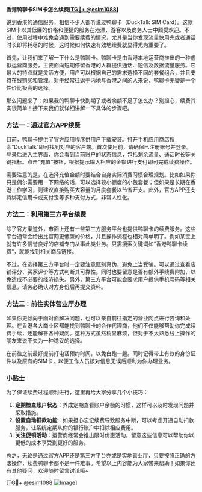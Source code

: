 **香港鸭聊卡SIM卡怎么续费[[TG💪+ @esim1088](https://t.me/s/esim1088)]**

说到香港的通信服务，相信不少人都听说过鸭聊卡（DuckTalk SIM Card）。这款SIM卡以其低廉的价格和便捷的服务在港漂、游客以及商务人士中颇受欢迎。不过，使用过程中难免会遇到需要续费的情况，尤其是当你发现流量快用完或者通话时长即将耗尽的时候，这时候如何快速有效地续费就显得尤为重要了。

首先，让我们来了解一下什么是鸭聊卡。鸭聊卡是由香港本地运营商推出的一种虚拟运营商服务，主要面向短期停留香港的人群提供通话、短信及数据流量服务。它最大的特点就是灵活方便，用户可以根据自己的需求选择不同的套餐组合，并且支持在线购买和管理。对于经常往返于内地与香港之间的人来说，鸭聊卡无疑是一个性价比极高的选择。

那么问题来了：如果我的鸭聊卡快到期了或者余额不足了怎么办？别担心，续费其实很简单！接下来我们就详细讲解一下具体的步骤吧。

### 方法一：通过官方APP续费

目前，鸭聊卡提供了官方应用程序供用户下载安装。打开手机应用商店搜索“DuckTalk”即可找到对应的客户端。首次使用前，请确保已注册账号并登录。登录后进入主界面，你会看到当前账户的状态信息，包括剩余流量、通话时长等关键指标。点击“充值”按钮，根据提示输入相应的金额进行支付即可完成续费操作。

需要注意的是，在选择充值金额时要结合自身实际消费习惯合理规划。比如如果你只是偶尔需要用一下网络的话，可以选择较小额度的小包套餐；但如果是长期在香港工作学习，则建议直接购买大容量的月度套餐以节省开支。此外，官方APP还支持绑定信用卡或支付宝等多种支付方式，非常人性化。

### 方法二：利用第三方平台续费

除了官方渠道外，市面上还有一些第三方服务平台也提供鸭聊卡的续费服务。这些平台通常会给出比官网更低廉的价格，并且操作流程也相对简单明了。例如某宝上就有许多信誉良好的店铺专门从事此类业务。只需搜索关键词如“香港鸭聊卡续费”，就能找到相关商品链接。

不过，在选择第三方平台时一定要注意甄别真伪，避免上当受骗。可以通过查看店铺评分、买家评价等方式判断其可靠性。同时也要留意是否有额外手续费附加，以免造成不必要的经济损失。另外，第三方平台可能会要求用户提供手机号码等相关信息，请务必确认对方身份后再提交资料。

### 方法三：前往实体营业厅办理

如果你更倾向于面对面解决问题，也可以亲自前往指定的营业网点进行咨询和处理。在香港各大商业区都能找到鸭聊卡的合作代理商，他们不仅能够帮助你完成续费手续，还能解答各种疑问。这种方式虽然稍显麻烦，但对于不太熟悉线上操作的朋友来说不失为一种稳妥的选择。

在前往之前最好提前打电话预约时间，以免白跑一趟。同时记得带上有效的身份证件以及原有的SIM卡，以便工作人员核对信息无误后顺利为你办理业务。

### 小贴士

为了保证续费过程顺利进行，这里再给大家分享几个小技巧：

1. **定期检查账户状态**：养成定期查看账户余额的习惯，这样可以及时发现问题并采取措施。
2. **设置自动扣款功能**：如果担心忘记续费导致服务中断，可以考虑开通自动扣款服务，让系统定期从你的银行账户中扣除相应费用。
3. **关注促销活动**：运营商经常会推出限时优惠活动，留意这些信息可以帮助你以更低的成本享受到更好的服务。

总之，无论是通过官方APP还是第三方平台亦或是实地营业厅，只要按照正确的方法操作，续费鸭聊卡都不是一件难事。希望以上内容能为大家带来帮助！如果你还有其他疑问，欢迎随时留言讨论哦~

[[TG💪+ @esim1088](https://t.me/s/esim1088) ![Image](https://i.postimg.cc/4NQfJmqS/Snipaste-2025-05-13-00-14-12.png)]